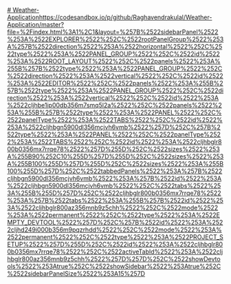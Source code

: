 [# Weather-Application](https://codesandbox.io/p/github/Raghavendrakulal/Weather-Application/master?file=%2Findex.html%3A1%2C1&layout=%257B%2522sidebarPanel%2522%253A%2522EXPLORER%2522%252C%2522rootPanelGroup%2522%253A%257B%2522direction%2522%253A%2522horizontal%2522%252C%2522type%2522%253A%2522PANEL_GROUP%2522%252C%2522id%2522%253A%2522ROOT_LAYOUT%2522%252C%2522panels%2522%253A%255B%257B%2522type%2522%253A%2522PANEL_GROUP%2522%252C%2522direction%2522%253A%2522vertical%2522%252C%2522id%2522%253A%2522EDITOR%2522%252C%2522panels%2522%253A%255B%257B%2522type%2522%253A%2522PANEL_GROUP%2522%252C%2522direction%2522%253A%2522vertical%2522%252C%2522id%2522%253A%2522cljhbe1ip00db356m7smq5l2a%2522%252C%2522panels%2522%253A%255B%257B%2522type%2522%253A%2522PANEL%2522%252C%2522panelType%2522%253A%2522TABS%2522%252C%2522id%2522%253A%2522cljhbgn5900dl356mcjvh6vmb%2522%257D%252C%257B%2522type%2522%253A%2522PANEL%2522%252C%2522panelType%2522%253A%2522TABS%2522%252C%2522id%2522%253A%2522cljhbglr800b0356mx7rrqe78%2522%257D%255D%252C%2522sizes%2522%253A%255B90%252C10%255D%257D%255D%252C%2522sizes%2522%253A%255B100%255D%257D%255D%252C%2522sizes%2522%253A%255B100%255D%257D%252C%2522tabbedPanels%2522%253A%257B%2522cljhbgn5900dl356mcjvh6vmb%2522%253A%257B%2522id%2522%253A%2522cljhbgn5900dl356mcjvh6vmb%2522%252C%2522tabs%2522%253A%255B%255D%257D%252C%2522cljhbglr800b0356mx7rrqe78%2522%253A%257B%2522tabs%2522%253A%255B%257B%2522id%2522%253A%2522cljhbglr800az356mnb9z5chh%2522%252C%2522mode%2522%253A%2522permanent%2522%252C%2522type%2522%253A%2522EMPTY_DEVTOOL%2522%257D%252C%257B%2522id%2522%253A%2522cljhd249i000b356m9pqzrhdd%2522%252C%2522mode%2522%253A%2522permanent%2522%252C%2522type%2522%253A%2522PROJECT_SETUP%2522%257D%255D%252C%2522id%2522%253A%2522cljhbglr800b0356mx7rrqe78%2522%252C%2522activeTabId%2522%253A%2522cljhbglr800az356mnb9z5chh%2522%257D%257D%252C%2522showDevtools%2522%253Atrue%252C%2522showSidebar%2522%253Atrue%252C%2522sidebarPanelSize%2522%253A15%257D)https://codesandbox.io/p/github/Raghavendrakulal/Weather-Application/master?file=%2Findex.html%3A1%2C1&layout=%257B%2522sidebarPanel%2522%253A%2522EXPLORER%2522%252C%2522rootPanelGroup%2522%253A%257B%2522direction%2522%253A%2522horizontal%2522%252C%2522type%2522%253A%2522PANEL_GROUP%2522%252C%2522id%2522%253A%2522ROOT_LAYOUT%2522%252C%2522panels%2522%253A%255B%257B%2522type%2522%253A%2522PANEL_GROUP%2522%252C%2522direction%2522%253A%2522vertical%2522%252C%2522id%2522%253A%2522EDITOR%2522%252C%2522panels%2522%253A%255B%257B%2522type%2522%253A%2522PANEL_GROUP%2522%252C%2522direction%2522%253A%2522vertical%2522%252C%2522id%2522%253A%2522cljhbe1ip00db356m7smq5l2a%2522%252C%2522panels%2522%253A%255B%257B%2522type%2522%253A%2522PANEL%2522%252C%2522panelType%2522%253A%2522TABS%2522%252C%2522id%2522%253A%2522cljhbgn5900dl356mcjvh6vmb%2522%257D%252C%257B%2522type%2522%253A%2522PANEL%2522%252C%2522panelType%2522%253A%2522TABS%2522%252C%2522id%2522%253A%2522cljhbglr800b0356mx7rrqe78%2522%257D%255D%252C%2522sizes%2522%253A%255B90%252C10%255D%257D%255D%252C%2522sizes%2522%253A%255B100%255D%257D%255D%252C%2522sizes%2522%253A%255B100%255D%257D%252C%2522tabbedPanels%2522%253A%257B%2522cljhbgn5900dl356mcjvh6vmb%2522%253A%257B%2522id%2522%253A%2522cljhbgn5900dl356mcjvh6vmb%2522%252C%2522tabs%2522%253A%255B%255D%257D%252C%2522cljhbglr800b0356mx7rrqe78%2522%253A%257B%2522tabs%2522%253A%255B%257B%2522id%2522%253A%2522cljhbglr800az356mnb9z5chh%2522%252C%2522mode%2522%253A%2522permanent%2522%252C%2522type%2522%253A%2522EMPTY_DEVTOOL%2522%257D%252C%257B%2522id%2522%253A%2522cljhd249i000b356m9pqzrhdd%2522%252C%2522mode%2522%253A%2522permanent%2522%252C%2522type%2522%253A%2522PROJECT_SETUP%2522%257D%255D%252C%2522id%2522%253A%2522cljhbglr800b0356mx7rrqe78%2522%252C%2522activeTabId%2522%253A%2522cljhbglr800az356mnb9z5chh%2522%257D%257D%252C%2522showDevtools%2522%253Atrue%252C%2522showSidebar%2522%253Atrue%252C%2522sidebarPanelSize%2522%253A15%257D

